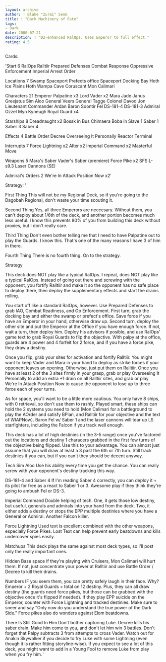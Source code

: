 ```yaml
---
layout: archive
author: ! Blake "Zurai" Senn
title: ! "Dark Machinery of Fate"
tags:
- Dark
date: 2000-07-21
description: ! "D2-enhanced RalOps. Uses Emperor to full effect."
rating: 4.5
---
```

Cards: 

'Start 6
RalOps
Ralltiir
Prepared Defenses
Combat Response
Oppressive Enforcement
Imperial Arrest Order

Locations 7
Swamp
Spaceport Prefects office
Spaceport Docking Bay
Hoth Ice Plains
Hoth Wampa Cave
Coruscant
Mon Calimari

Characters 21
Emperor Palpatine x3
Lord Vader x2
Mara Jade
Janus Greejatus
Sim Aloo
General Veers
General Tagge
Colonel Davod Jon
Lieutenant Commander Ardan
Baron Soontir Fel
DS-181-4
DS-181-3
Admiral Ozzel
Myn Kyneugh
Royal Guard x4

Starships 8
Dreadnaught x2
Bossk in Bus
Chimaera
Boba in Slave 1
Saber 1
Saber 3
Saber 4

Effects 4
Battle Order
Decree
Overseeing It Personally
Reactor Terminal

Interrupts 7
Force Lightning x2
Alter x2
Imperial Command x2
Masterful Move

Weapons 5
Mara's Saber
Vader's Saber (premiere)
Force Pike x2
SFS L-s9.3 Laser Cannons (SE)

Admiral's Orders 2
We're In Attack Position Now x2'

Strategy: '

First Thing This will not be my Regional Deck, so if you're going to the Dagobah Regional, don't waste your time scouting it.

Second Thing Yes, all three Emperors are neccesary. Without them, you can't deploy about 1/6th of the deck, and another portion becomes much less useful. I know this prevents 80% of you from building this deck without proxies, but I don't really care.

Third Thing Don't even bother telling me that I need to have Palpatine out to play the Guards. I know this. That's one of the many reasons I have 3 of him in there.

Fourth Thing There is no fourth thing. On to the strategy.

Strategy

This deck does NOT play like a typical RalOps. I repeat, does NOT play like a typical RalOps. Instead of going out there and screwing with the opponent, you fortify Ralltiir and make it so the opponent has no safe place to deploy there, then deploy the supplementary effects and start the drains rolling.

You start off like a standard RalOps, however. Use Prepared Defenses to grab IAO, Combat Readiness, and Op Enforcement. First turn, grab the docking bay and either the swamp or prefect's office. Save force if you have an Emperor in your hand, otherwise draw up. Second turn, deploy the other site and put the Emperor at the Office if you have enough force. If not, wait a turn, then deploy him. Deploy his advisors if posible, and use RalOps' game text to grab Royal Guards to flip the objective. With palpy at the office, guards are 4 power and 4 forfeit for 2 force, and if you have a force pike, they draw a destiny.

Once you flip, grab your sites for activation and fortify Ralltiir. You might want to keep Vader and Mara in your hand to deploy as strike forces if your opponent leaves an opening. Otherwise, just put them on Ralltiir. Once you have at least 2 of the 3 sites firmly in your grasp, grab or play Overseeing It Personally to add an extra +1 drain on all Ralltiir sites, and grab or play We're In Attack Position Now to cause the opponent to lose up to three force each of your turns.

As for space, you'll want to be a little more cautious. You only have 8 ships, with 0 retrieval, so don't use them to rashly. Played smart, these ships can hold the 2 systems you need to hold (Mon Calimari for a battleground to play the AOrder and satisfy BPlan, and Ralltiir for your objective and the text of WIAPNow). Baron Fel w/ Saber 1 and the laser cannons will tear up LS starfighters, including the Falcon if you track well enough.

This deck has a lot of high destinies (in the 3-5 range) once you've factored out the locations and destiny 1 characers grabbed in the first few turns of the objective being flipped. Use this to your advantage. You can almost just assume that you will draw at least a 3 past the 6th or 7th turn. Still track destinies if you can, but if you can't they should be decent anyway.

Tech
Sim Aloo Use his ability every time you get the chance. You can really screw with your opponent's destiny tracking this way.

DS-181-4 and Saber 4 If I'm reading Saber 4 correctly, you can deploy it + its pilot for free as a react to Saber 1 or 3. Awesome play if they think they're going to ambush Fel or DS-3.

Imperial Command Double helping of tech. One, it gets those low destiny, but useful, generals and admirals into your hand from the deck. Two, it either adds a destiny or stops the EPP multiple destinies where you have a General or Admiral. Another Falcon killer.

Force Lightning Used text is excellent combined with the other weapons, especially Force Pikes. Lost Text can help prevent early beatdowns and kills undercover spies easily.

Matchups
This deck plays the same against most deck types, so I'll post only the really important ones.

Hidden Base space If they're playing with Cruisers, Mon Calimari will hurt them. If not, just concentrate your power at Ralltiir and use Battle Order / Decree to kill their drains.

Numbers IF you seem them, you can pretty safely laugh in their face. Why? Emperor + 2 Royal Guards = total on 12 destiny. Plus, they can all draw destiny (the guards need force pikes, but those can be grabbed with the objective once it's flipped if needed). If they play EPP suicide on the Emperor, counter with Force Lightning and tracked destinies. Make sure to sneer and say "Only now do you understand the true power of the Dark Side." Force pikes also do wonders against Elom beatdowns.

There Is Still Good In Him Don't bother capturing Luke. Decree kills his saber drain. Make him come to you, and don't let him win 3 battles. Don't forget that Palpy subtracts 3 from attempts to cross Vader. Watch out for Anakin Skywalker if you decide to fry Luke with some Lightning (even though it is rather fitting storyline-wise). If you expect to see a lot of this deck, you might want to add in a Young Fool to remove Luke from play when you fry him. '